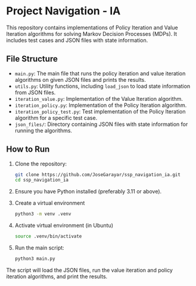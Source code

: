 # Project Navigation - IA

This repository contains implementations of Policy Iteration and Value Iteration algorithms for solving Markov Decision Processes (MDPs). It includes test cases and JSON files with state information.

## File Structure

- `main.py`: The main file that runs the policy iteration and value iteration algorithms on given JSON files and prints the results.
- `utils.py`: Utility functions, including `load_json` to load state information from JSON files.
- `iteration_value.py`: Implementation of the Value Iteration algorithm.
- `iteration_policy.py`: Implementation of the Policy Iteration algorithm.
- `iteration_policy_test.py`: Test implementation of the Policy Iteration algorithm for a specific test case.
- `json_files/`: Directory containing JSON files with state information for running the algorithms.

## How to Run

1. Clone the repository:
   ```sh
   git clone https://github.com/JoseGarayar/ssp_navigation_ia.git
   cd ssp_navigation_ia

2. Ensure you have Python installed (preferably 3.11 or above).

3. Create a virtual environment 
   ```sh
   python3 -m venv .venv

4. Activate virtual environment (in Ubuntu)
   ```sh
   source .venv/bin/activate

5. Run the main script:
   ```sh
   python3 main.py

The script will load the JSON files, run the value iteration and policy iteration algorithms, and print the results.